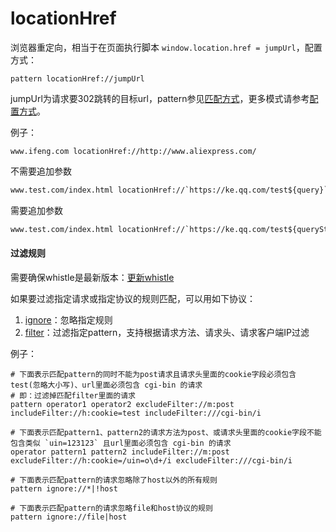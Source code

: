# locationHref

浏览器重定向，相当于在页面执行脚本 `window.location.href = jumpUrl`，配置方式：

	pattern locationHref://jumpUrl

jumpUrl为请求要302跳转的目标url，pattern参见[匹配方式](../pattern.html)，更多模式请参考[配置方式](../mode.html)。


例子：

	www.ifeng.com locationHref://http://www.aliexpress.com/

不需要追加参数
``` txt
www.test.com/index.html locationHref://`https://ke.qq.com/test${query}`
```

需要追加参数
``` txt
www.test.com/index.html locationHref://`https://ke.qq.com/test${queryString}&test=1`
```

#### 过滤规则
需要确保whistle是最新版本：[更新whistle](../update.html)

如果要过滤指定请求或指定协议的规则匹配，可以用如下协议：

1. [ignore](./ignore.html)：忽略指定规则
2. [filter](./filter.html)：过滤指定pattern，支持根据请求方法、请求头、请求客户端IP过滤

例子：

```
# 下面表示匹配pattern的同时不能为post请求且请求头里面的cookie字段必须包含test(忽略大小写)、url里面必须包含 cgi-bin 的请求
# 即：过滤掉匹配filter里面的请求
pattern operator1 operator2 excludeFilter://m:post includeFilter://h:cookie=test includeFilter:///cgi-bin/i

# 下面表示匹配pattern1、pattern2的请求方法为post、或请求头里面的cookie字段不能包含类似 `uin=123123` 且url里面必须包含 cgi-bin 的请求
operator pattern1 pattern2 includeFilter://m:post excludeFilter://h:cookie=/uin=o\d+/i excludeFilter:///cgi-bin/i

# 下面表示匹配pattern的请求忽略除了host以外的所有规则
pattern ignore://*|!host

# 下面表示匹配pattern的请求忽略file和host协议的规则
pattern ignore://file|host
```
